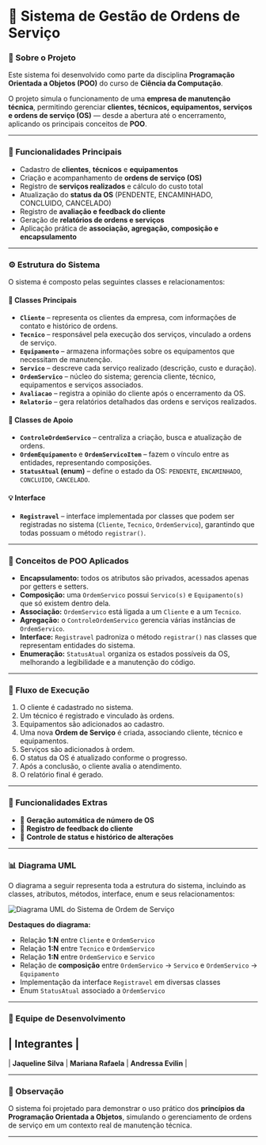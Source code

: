 # 🧰 Sistema de Gestão de Ordens de Serviço

### 📘 Sobre o Projeto
Este sistema foi desenvolvido como parte da disciplina **Programação Orientada a Objetos (POO)** do curso de **Ciência da Computação**.

O projeto simula o funcionamento de uma **empresa de manutenção técnica**, permitindo gerenciar **clientes, técnicos, equipamentos, serviços e ordens de serviço (OS)** — desde a abertura até o encerramento, aplicando os principais conceitos de **POO**.

---

### 🧩 Funcionalidades Principais
- Cadastro de **clientes**, **técnicos** e **equipamentos**  
- Criação e acompanhamento de **ordens de serviço (OS)**  
- Registro de **serviços realizados** e cálculo do custo total  
- Atualização do **status da OS** (PENDENTE, ENCAMINHADO, CONCLUIDO, CANCELADO)  
- Registro de **avaliação e feedback do cliente**  
- Geração de **relatórios de ordens e serviços**  
- Aplicação prática de **associação, agregação, composição e encapsulamento**

---

### ⚙️ Estrutura do Sistema

O sistema é composto pelas seguintes classes e relacionamentos:

#### 🧱 Classes Principais
- **`Cliente`** – representa os clientes da empresa, com informações de contato e histórico de ordens.  
- **`Tecnico`** – responsável pela execução dos serviços, vinculado a ordens de serviço.  
- **`Equipamento`** – armazena informações sobre os equipamentos que necessitam de manutenção.  
- **`Servico`** – descreve cada serviço realizado (descrição, custo e duração).  
- **`OrdemServico`** – núcleo do sistema; gerencia cliente, técnico, equipamentos e serviços associados.  
- **`Avaliacao`** – registra a opinião do cliente após o encerramento da OS.  
- **`Relatorio`** – gera relatórios detalhados das ordens e serviços realizados.  

#### 🧩 Classes de Apoio
- **`ControleOrdemServico`** – centraliza a criação, busca e atualização de ordens.  
- **`OrdemEquipamento`** e **`OrdemServicoItem`** – fazem o vínculo entre as entidades, representando composições.  
- **`StatusAtual` (enum)** – define o estado da OS: `PENDENTE`, `ENCAMINHADO`, `CONCLUIDO`, `CANCELADO`.  

#### 💡 Interface
- **`Registravel`** – interface implementada por classes que podem ser registradas no sistema (`Cliente`, `Tecnico`, `OrdemServico`), garantindo que todas possuam o método `registrar()`.

---

### 🧠 Conceitos de POO Aplicados
- **Encapsulamento:** todos os atributos são privados, acessados apenas por getters e setters.  
- **Composição:** uma `OrdemServico` possui `Servico(s)` e `Equipamento(s)` que só existem dentro dela.  
- **Associação:** `OrdemServico` está ligada a um `Cliente` e a um `Tecnico`.  
- **Agregação:** o `ControleOrdemServico` gerencia várias instâncias de `OrdemServico`.  
- **Interface:** `Registravel` padroniza o método `registrar()` nas classes que representam entidades do sistema.  
- **Enumeração:** `StatusAtual` organiza os estados possíveis da OS, melhorando a legibilidade e a manutenção do código.

---

### 🚀 Fluxo de Execução
1. O cliente é cadastrado no sistema.  
2. Um técnico é registrado e vinculado às ordens.  
3. Equipamentos são adicionados ao cadastro.  
4. Uma nova **Ordem de Serviço** é criada, associando cliente, técnico e equipamentos.  
5. Serviços são adicionados à ordem.  
6. O status da OS é atualizado conforme o progresso.  
7. Após a conclusão, o cliente avalia o atendimento.  
8. O relatório final é gerado.

---

### 🧮 Funcionalidades Extras
- 🔹 **Geração automática de número de OS**  
- 🔹 **Registro de feedback do cliente**  
- 🔹 **Controle de status e histórico de alterações**

---

### 📊 Diagrama UML

O diagrama a seguir representa toda a estrutura do sistema, incluindo as classes, atributos, métodos, interface, enum e seus relacionamentos:

![Diagrama UML do Sistema de Ordem de Serviço](./assets/Ordem_de_Servico.png)

**Destaques do diagrama:**
- Relação **1:N** entre `Cliente` e `OrdemServico`  
- Relação **1:N** entre `Tecnico` e `OrdemServico`  
- Relação **1:N** entre `OrdemServico` e `Servico`  
- Relação de **composição** entre `OrdemServico` → `Servico` e `OrdemServico` → `Equipamento`  
- Implementação da interface `Registravel` em diversas classes  
- Enum `StatusAtual` associado a `OrdemServico`

---

### 👥 Equipe de Desenvolvimento
| Integrantes |
---
| **Jaqueline Silva** | **Mariana Rafaela** | **Andressa Evilin** |

---

### 🌟 Observação
O sistema foi projetado para demonstrar o uso prático dos **princípios da Programação Orientada a Objetos**, simulando o gerenciamento de ordens de serviço em um contexto real de manutenção técnica.

---
